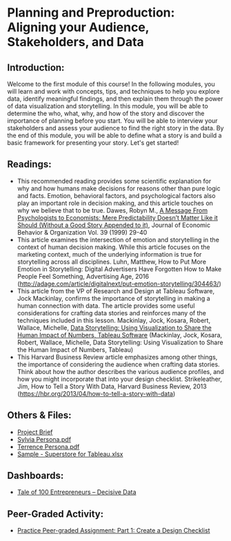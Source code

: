 # Planning and Preproduction: Aligning your Audience, Stakeholders, and Data
## Introduction:
Welcome to the first module of this course! In the following modules, you will learn and work with concepts, tips, and techniques to help you explore data, identify meaningful findings, and then explain them through the power of data visualization and storytelling. In this module, you will be able to determine the who, what, why, and how of the story and discover the importance of planning before you start. You will be able to interview your stakeholders and assess your audience to find the right story in the data. By the end of this module, you will be able to define what a story is and build a basic framework for presenting your story. Let's get started!

## Readings:
* This recommended reading provides some scientific explanation for why and how humans make decisions for reasons other than pure logic and facts.  Emotion, behavioral factors, and psychological factors also play an important role in decision making, and this article touches on why we believe that to be true. Dawes, Robyn M., [A Message From Psychologists to Economists: Mere Predictability Doesn’t Matter Like it Should (Without a Good Story Appended to it)](http://pages.ucsd.edu/~aronatas/project/academic/dawes%20on%20narratives.pdf), Journal of Economic Behavior & Organization Vol. 39 (1999) 29-40
* This article examines the intersection of emotion and storytelling in the context of human decision making.  While this article focuses on the marketing context, much of the underlying information is true for storytelling across all disciplines. Luhn, Matthew, How to Put More Emotion in Storytelling: Digital Advertisers Have Forgotten How to Make People Feel Something, Advertising Age, 2016 (http://adage.com/article/digitalnext/put-emotion-storytelling/304463/)
* This article from the VP of Research and Design at Tableau Software, Jock Mackinlay, confirms the importance of storytelling in making a human connection with data. The article provides some useful considerations for crafting data stories and reinforces many of the techniques included in this lesson. Mackinlay, Jock, Kosara, Robert, Wallace, Michelle, [Data Storytelling: Using Visualization to Share the Human Impact of Numbers, Tableau Software](https://www.tableau.com/learn/whitepapers/data-storytelling-using-visualization-share-human-impact-numbers) (Mackinlay, Jock, Kosara, Robert, Wallace, Michelle, Data Storytelling: Using Visualization to Share the Human Impact of Numbers, Tableau)
* This Harvard Business Review article emphasizes among other things, the importance of considering the audience when crafting data stories.  Think about how the author describes the various audience profiles, and how you might incorporate that into your design checklist. Strikeleather, Jim, How to Tell a Story With Data, Harvard Business Review, 2013 (https://hbr.org/2013/04/how-to-tell-a-story-with-data)

## Others & Files:
* [Project Brief](./files/Project_Brief.md)
* [Sylvia Persona.pdf](./files/Sylvia-Persona.pdf)
* [Terrence Persona.pdf](./files/Terrence-Persona.pdf)
* [Sample - Superstore for Tableau.xlsx](./files/Sample---Superstore-for-Tableau.xlsx)

## Dashboards:
* [Tale of 100 Entrepreneurs – Decisive Data](https://www.tableau.com/solutions/gallery/tale-100-entrepreneurs)

## Peer-Graded Activity:
* [Practice Peer-graded Assignment: Part 1: Create a Design Checklist](./Peer-graded_Assignment_Create_a_Design_Checklist.md)
